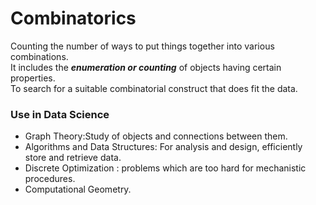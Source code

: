 # Combinatorics  
Counting the number of ways to put things together into various combinations.  
It includes the ***enumeration or counting*** of objects having certain properties.   
To search for a suitable combinatorial construct that does fit the data.
### Use in Data Science  
- Graph Theory:Study of objects and connections between them.
- Algorithms and Data Structures: For analysis and design, efficiently store and retrieve data. 
- Discrete Optimization : problems which are too hard for mechanistic procedures.  
- Computational Geometry. 
